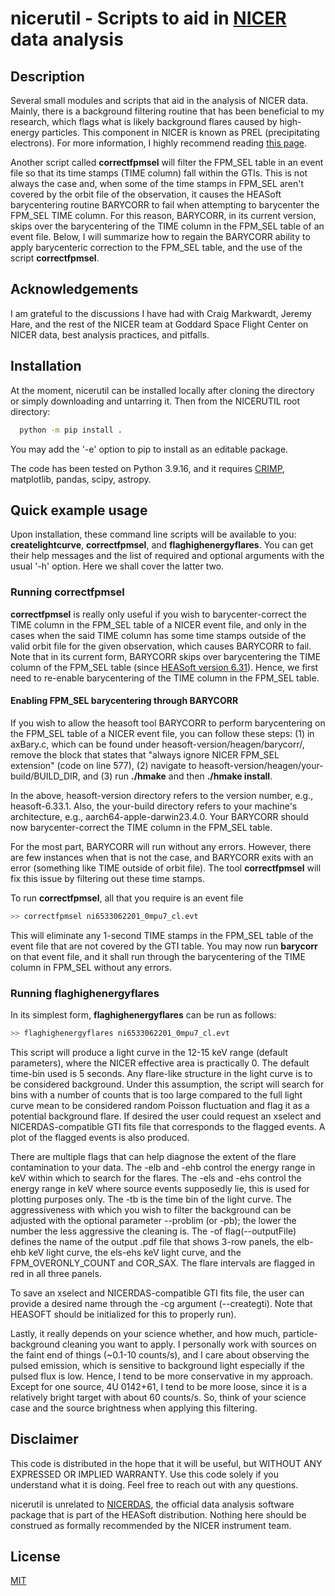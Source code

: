 # nicerutil - Scripts to aid in [NICER](https://heasarc.gsfc.nasa.gov/docs/nicer/) data analysis

## Description

Several small modules and scripts that aid in the analysis of NICER data. Mainly, there is a 
background filtering routine that has been beneficial to my research, which flags what is likely 
background flares caused by high-energy particles. This component in NICER is known as PREL 
(precipitating electrons). For more information, I highly recommend reading 
[this page](https://heasarc.gsfc.nasa.gov/docs/nicer/analysis_threads/flares/).


Another script called **correctfpmsel** will filter the FPM_SEL table in an event file so that its time stamps (TIME column) fall within the GTIs. This is not always the case and, when some of the time stamps in FPM_SEL aren't covered by the orbit file of the observation, it causes the HEASoft barycentering routine BARYCORR to fail when attempting to barycenter the FPM_SEL TIME column. For this reason, BARYCORR, in its current version, skips over the barycentering of the TIME column in the FPM_SEL table of an event file. Below, I will summarize how to regain the BARYCORR ability to apply barycenteric correction to the FPM_SEL table, and the use of the script **correctfpmsel**.

## Acknowledgements

I am grateful to the discussions I have had with Craig Markwardt, Jeremy Hare, and the rest of the 
NICER team at Goddard Space Flight Center on NICER data, best analysis practices, and pitfalls.


## Installation

At the moment, nicerutil can be installed locally after cloning the directory or simply downloading 
and untarring it. Then from the NICERUTIL root directory:

```bash
  python -m pip install .
```

You may add the '-e' option to pip to install as an editable package.

The code has been tested on Python 3.9.16, and it requires [CRIMP](https://github.com/georgeyounes/CRIMP), 
matplotlib, pandas, scipy, astropy.

## Quick example usage

Upon installation, these command line scripts will be available to you: **createlightcurve**, 
**correctfpmsel**, and **flaghighenergyflares**. You can get their help messages and the list 
of required and optional arguments with the usual '-h' option. Here we shall cover the latter two. 

### Running correctfpmsel

**correctfpmsel** is really only useful if you wish to barycenter-correct the TIME column in the FPM_SEL table of a NICER event file, and only in the cases when the said TIME column has some time stamps outside of the valid orbit file for the given observation, which causes BARYCORR to fail. Note that in its current form, BARYCORR skips over barycentering the TIME column of the FPM_SEL table (since [HEASoft version 6.31](https://heasarc.gsfc.nasa.gov/FTP/software/ftools/release/archive/Release_Notes_6.31)). Hence, we first need to re-enable barycentering of the TIME column in the FPM_SEL table.

#### Enabling FPM_SEL barycentering through BARYCORR

If you wish to allow the heasoft tool BARYCORR to perform barycentering on the FPM_SEL table of a NICER event file, you can follow these steps: (1) in axBary.c, which can be found under heasoft-version/heagen/barycorr/, remove the block that states that "always ignore NICER FPM_SEL extension" (code on line 577), (2) navigate to heasoft-version/heagen/your-build/BUILD_DIR, and (3) run **./hmake** and then **./hmake install**.

In the above, heasoft-version directory refers to the version number, e.g., heasoft-6.33.1. Also, the your-build directory refers to your machine's architecture, e.g., aarch64-apple-darwin23.4.0. Your BARYCORR should now barycenter-correct the TIME column in the FPM_SEL table.

For the most part, BARYCORR will run without any errors. However, there are few instances when that is not the case, and BARYCORR exits with an error (something like TIME outside of orbit file). The tool **correctfpmsel** will fix this issue by filtering out these time stamps.


To run **correctfpmsel**, all that you require is an event file

```bash
>> correctfpmsel ni6533062201_0mpu7_cl.evt
```

This will eliminate any 1-second TIME stamps in the FPM_SEL table of the event file that are not covered by the GTI table. You may now run **barycorr** on that event file, and it shall run through the barycentering of the TIME column in FPM_SEL without any errors.

### Running **flaghighenergyflares** 

In its simplest form, **flaghighenergyflares** can be run as follows: 

```bash
>> flaghighenergyflares ni6533062201_0mpu7_cl.evt
```

This script will produce a light curve in the 12-15 keV range (default parameters), where the NICER effective area is practically 0. The default time-bin used is 5 seconds. Any flare-like structure in the light curve is to be considered background. Under this assumption, the script will search for bins with a number of counts that is too large compared to the full light curve mean to be considered random Poisson fluctuation and flag it as a potential background flare. If desired the user could request an xselect and NICERDAS-compatible GTI fits file that corresponds to the flagged events. A plot of the flagged events is also produced. 

There are multiple flags that can help diagnose the extent of the flare contamination to your data. The -elb and -ehb control the energy range in keV within which to search for the flares. The -els and -ehs control the energy range in keV where source events supposedly lie, this is used for plotting purposes only. The -tb is the time bin of the light curve. The aggressiveness with which you wish to filter the background can be adjusted with the optional parameter --problim (or -pb); the lower the number the less aggressive the cleaning is. The -of flag(--outputFile) defines the name of the output .pdf file that shows 3-row panels, the elb-ehb keV light curve, the els-ehs keV light curve, and the FPM_OVERONLY_COUNT and COR_SAX. The flare intervals are flagged in red in all three panels.

To save an xselect and NICERDAS-compatible GTI fits file, the user can provide a desired name through the -cg argument (--creategti). Note that HEASOFT should be initialized for this to properly run).

Lastly, it really depends on your science whether, and how much, particle-background cleaning you want to apply. I personally work with sources on the faint end of things (~0.1-10 counts/s), and I care about observing the pulsed emission, which is sensitive to background light especially if the pulsed flux is low. Hence, I tend to be more conservative in my approach. Except for one source, 4U 0142+61, I tend to be more loose, since it is a relatively bright target with about 60 counts/s. So, think of your science case and the source brightness when applying this filtering.

## Disclaimer

This code is distributed in the hope that it will be useful, but WITHOUT ANY EXPRESSED OR IMPLIED 
WARRANTY. Use this code solely if you understand what it is doing. Feel free to reach out with any questions.

nicerutil is unrelated to [NICERDAS](https://heasarc.gsfc.nasa.gov/docs/nicer/nicer_analysis.html), the 
official data analysis software package that is part of the HEASoft distribution. Nothing here should 
be construed as formally recommended by the NICER instrument team.

## License

[MIT](https://choosealicense.com/licenses/mit/)